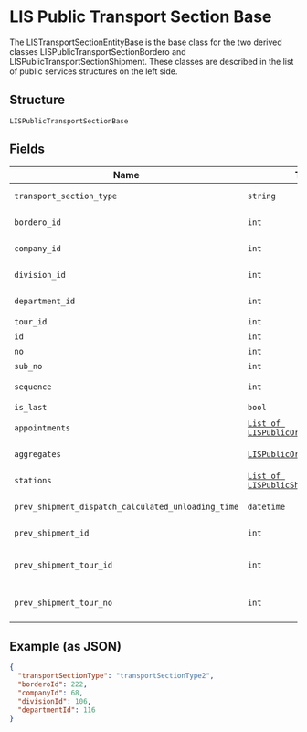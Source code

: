 
# LIS Public Transport Section Base

The LISTransportSectionEntityBase is the base class for the two derived classes LISPublicTransportSectionBordero and LISPublicTransportSectionShipment. These classes are described in the list of public services structures on the left side.

## Structure

`LISPublicTransportSectionBase`

## Fields

| Name | Type | Tags | Description |
|  --- | --- | --- | --- |
| `transport_section_type` | `string` | Optional | Gets or sets the TranportSectionType |
| `bordero_id` | `int` | Optional | Gets or sets the TranportSectionType |
| `company_id` | `int` | Optional | Gets or sets CompanyId. |
| `division_id` | `int` | Optional | Gets or sets DivisionId. |
| `department_id` | `int` | Optional | Gets or sets DepartmentId. |
| `tour_id` | `int` | Optional | Gets or sets TourId. |
| `id` | `int` | Optional | Gets or sets Id. |
| `no` | `int` | Optional | Gets or sets No. |
| `sub_no` | `int` | Optional | Gets or sets SubNo. |
| `sequence` | `int` | Optional | Gets or sets Sequence. |
| `is_last` | `bool` | Optional | Gets or sets IsLast. |
| `appointments` | [`List of LISPublicOrderAppointment`](../../doc/models/lis-public-order-appointment.md) | Optional | Gets or sets Appointments. |
| `aggregates` | [`LISPublicOrderAggregates`](../../doc/models/lis-public-order-aggregates.md) | Optional | The LIS Order aggregates. |
| `stations` | [`List of LISPublicShipmentStation`](../../doc/models/lis-public-shipment-station.md) | Optional | Gets or sets Stations. |
| `prev_shipment_dispatch_calculated_unloading_time` | `datetime` | Optional | Gets or sets the order informations. |
| `prev_shipment_id` | `int` | Optional | Gets or sets the type of the order. |
| `prev_shipment_tour_id` | `int` | Optional | Gets or sets the previous shipment tour no. |
| `prev_shipment_tour_no` | `int` | Optional | Gets or sets the previous shipment tour identifier. |

## Example (as JSON)

```json
{
  "transportSectionType": "transportSectionType2",
  "borderoId": 222,
  "companyId": 68,
  "divisionId": 106,
  "departmentId": 116
}
```

